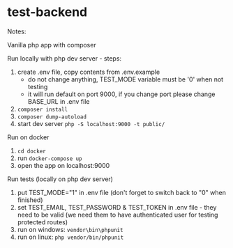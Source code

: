 # test-backend


Notes:

Vanilla php app with composer


Run locally with php dev server - steps:

1) create .env file, copy contents from .env.example
    - do not change anything, TEST_MODE variable must be '0' when not testing
    - it will run default on port 9000, if you change port please change BASE_URL in .env file
2) ```composer install```
3) ```composer dump-autoload```
4) start dev server   ```php -S localhost:9000 -t public/```


Run on docker

1) ```cd docker```
2) run  ```docker-compose up```
3) open the app on localhost:9000


Run tests (locally on php dev server)

1) put TEST_MODE="1" in .env file (don't forget to switch back to "0" when finished)
2) set TEST_EMAIL, TEST_PASSWORD & TEST_TOKEN in .env file
        - they need to be valid (we need them to have authenticated user for testing protected routes)
3) run on windows: ```vendor\bin\phpunit```
4) run on linux: ```php vendor/bin/phpunit```

